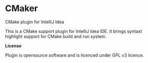 CMaker
======

CMake plugin for IntelliJ Idea

This is a CMake support plugin for IntelliJ Idea IDE. It brings syntaxt highlight support for CMake build and run system. 

**License**

Plugin is opensource software and is licenced under GPL v3 licence.
